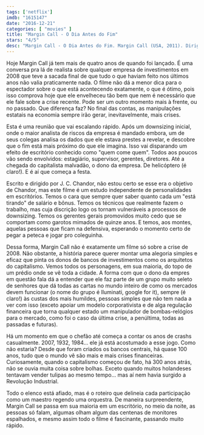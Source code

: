 ```yaml
---
tags: ['netflix']
imdb: "1615147"
date: "2016-12-21"
categories: [ "movies" ]
title: "Margin Call - O Dia Antes do Fim"
stars: "4/5"
desc: "Margin Call - O Dia Antes do Fim. Margin Call (USA, 2011). Dirigido por J.C. Chandor. Escrito por J.C. Chandor. Com Kevin Spacey (Sam Rogers), Paul Bettany (Will Emerson), Jeremy Irons (John Tuld), Zachary Quinto (Peter Sullivan), Penn Badgley (Seth Bregman), Simon Baker (Jared Cohen), Mary McDonnell (Mary Rogers), Demi Moore (Sarah Robertson), Stanley Tucci (Eric Dale)."
---
```

Hoje Margin Call já tem mais de quatro anos de quando foi lançado. É uma conversa pra lá de realista sobre qualquer empresa de investimentos em 2008 que teve a sacada final de que tudo o que haviam feito nos últimos anos não valia praticamente nada. O filme não dá a menor dica para o espectador sobre o que está acontecendo exatamente, o que é ótimo, pois isso comprova hoje que ele envelheceu tão bem que nem é necessário que ele fale sobre a crise recente. Pode ser um outro momento mais à frente, ou no passado. Que diferença faz? No final das contas, as manipulações estatais na economia sempre irão gerar, inevitavelmente, mais crises.

Esta é uma reunião que vai escalando rápido. Após um downsizing inicial, onde o maior analista de riscos da empresa é mandado embora, um de seus colegas analisa os dados que ele estava prestes a revelar, e descobre que o fim está mais próximo do que ele imagina. Isso vai disparando um efeito de escritório conhecido como "quem come quem". Todos aos poucos vão sendo envolvidos: estagiário, supervisor, gerentes, diretores. Até a chegada do capitalista malvadão, o dono da empresa. De helicóptero (é claro!). E é aí que começa a festa.

Escrito e dirigido por J. C. Chandor, não estou certo se esse era o objetivo de Chandor, mas este filme é um estudo independente de personalidades em escritórios. Temos o cara que sempre quer saber quanto cada um "está tirando" de salário e bônus. Temos os técnicos que realmente fazem o trabalho, mas cuja discrição logo os tornam vulneráveis a processos de downsizing. Temos os gerentes gerais promovidos muito cedo que se comportam como garotos mimados de quinze anos. E temos, aos montes, aquelas pessoas que ficam na defensiva, esperando o momento certo de pegar a peteca e jogar pro coleguinha.

Dessa forma, Margin Call não é exatamente um filme só sobre a crise de 2008. Não obstante, a história parece querer montar uma alegoria simples e eficaz que pinta os donos de bancos de investimentos como os arquitetos do capitalismo. Vemos todos os personagens, em sua maioria, do topo de um prédio onde se vê toda a cidade. A forma com que o dono da empres em questão fala dá a entender que ele faz parte de um grupo muito seleto de senhores que dá todas as cartas no mundo inteiro de como os mercados devem funcionar (o nome do grupo é Iluminati, google for it), sempre (é claro!) às custas dos mais humildes, pessoas simples que não tem nada a ver com isso (exceto apoiar um modelo corporativista e de alga regulação financeira que torna qualquer estado um manipulador de bombas-relógios para o mercado, como foi o caso da última crise, a penúltima, todas as passadas e futuras).

Há um momento em que o chefão até começa a contar os anos de crashs casualmente. 2007, 1932, 1984... ele já está acostumado a esse jogo. Como não estaria? Desde que foram criados os bancos centrais, há quase 100 anos, tudo que o mundo vê são mais e mais crises financeiras. Curiosamente, quando o capitalismo começou de fato, há 300 anos atrás, não se ouvia muita coisa sobre bolhas. Exceto quando muitos holandeses tentavam vender tulipas ao mesmo tempo... mas aí nem havia surgido a Revolução Industrial.

Todo o elenco está afiado, mas é o roteiro que delineia cada participação como um maestro regendo uma orquestra. De maneira surpreendente, Margin Call se passa em sua maioria em um escritório, no meio da noite, as pessoas só falam, algumas olham algum das centenas de monitores espalhados, e mesmo assim todo o filme é fascinante, passando muito rápido.
